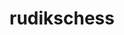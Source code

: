 ---
title: rudikschess
github: https://github.com/rudikschess
mode: dark
transition: 3s
archetype:
- Little Bit of Everything
- Code
---